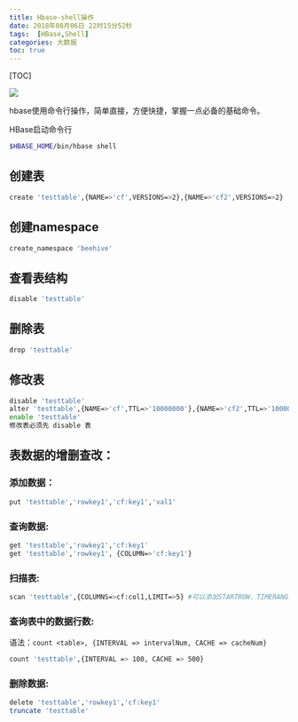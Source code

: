 ```yaml
---
title: Hbase-shell操作
date: 2018年08月06日 22时15分52秒
tags:  [HBase,Shell]
categories: 大数据
toc: true
---
```


[TOC]

![](https://ws3.sinaimg.cn/large/006tNbRwgy1fu5599pvv8j30y60b0dfw.jpg)

hbase使用命令行操作，简单直接，方便快捷，掌握一点必备的基础命令。

HBase启动命令行

```bash
$HBASE_HOME/bin/hbase shell
```

<!-- more -->

## 创建表

```bash
create 'testtable',{NAME=>'cf',VERSIONS=>2},{NAME=>'cf2',VERSIONS=>2}
```

## 创建namespace

```bash
create_namespace 'beehive'
```



## 查看表结构

```bash
disable 'testtable'
```



## 删除表

```bash
drop 'testtable'
```

## 修改表

```bash
disable 'testtable'
alter 'testtable',{NAME=>'cf',TTL=>'10000000'},{NAME=>'cf2',TTL=>'10000000'}
enable 'testtable'
修改表必须先 disable 表
```

## 表数据的增删查改：

### 添加数据：

```Bash
put 'testtable','rowkey1','cf:key1','val1'
```



### 查询数据:

```bash
get 'testtable','rowkey1','cf:key1'
get 'testtable','rowkey1', {COLUMN=>'cf:key1'}
```



### 扫描表:

```bash
scan 'testtable',{COLUMNS=>cf:col1,LIMIT=>5} #可以添加STARTROW、TIMERANGE和FITLER等高级功能
```

### 查询表中的数据行数:

语法：`count <table>, {INTERVAL => intervalNum, CACHE => cacheNum}`

```Bash
count 'testtable',{INTERVAL => 100, CACHE => 500}
```



### 删除数据:

```bash
delete 'testtable','rowkey1','cf:key1'
truncate 'testtable'
```

